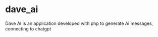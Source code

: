 # dave_ai
Dave AI is an application developed with php to generate Ai messages, connecting to chatgpt
